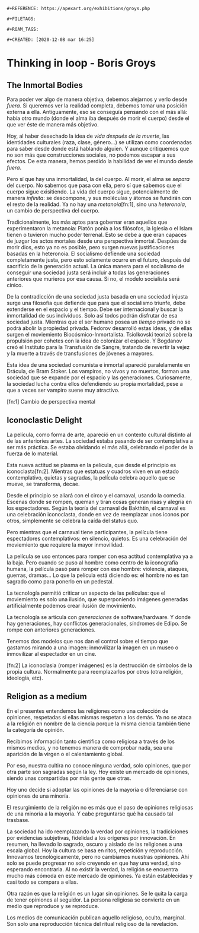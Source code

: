 ```{=org}
#+REFERENCE: https://apexart.org/exhibitions/groys.php
```
```{=org}
#+FILETAGS: 
```
```{=org}
#+ROAM_TAGS: 
```
```{=org}
#+CREATED: [2020-12-08 mar 16:25]
```
# Thinking in loop - Boris Groys

## The Inmortal Bodies

Para poder ver algo de manera objetiva, debemos alejarnos y verlo desde
*fuera*. Si queremos ver la realidad completa, debemos tomar una
posición externa a ella. Antiguamente, eso se conseguía pensando con el
más allá: había otro mundo (donde el alma iba después de morir el
cuerpo) desde el que ver éste de manera más objetivo.

Hoy, al haber desechado la idea de *vida después de la muerte*, las
identidades culturales (raza, clase, género...) se utilizan como
coordenadas para saber desde donde está hablando alguien. Y aunque
critiquemos que no son más que construcciones sociales, no podemos
escapar a sus efectos. De esta manera, hemos perdido la habilidad de ver
el mundo desde *fuera*.

Pero sí que hay una inmortalidad, la del cuerpo. Al morir, el alma se
*separa* del cuerpo. No sabemos que pasa con ella, pero sí que sabemos
que el cuerpo sigue exisitiendo. La vida del cuerpo sigue,
potencialmente de manera *infinita*: se descompone, y sus moléculas y
átomos se fundirán con el resto de la realidad. Ya no hay una
*metanoia*\[fn:1\], sino una *heteronoia*, un cambio de perspectiva del
cuerpo.

Tradicionalmente, los más aptos para gobernar eran aquellos que
experimentaron la metanoia: Platón ponía a los filósofos, la Iglesia o
el Islam tienen o tuvieron mucho poder terrenal. Esto se debe a que eran
capaces de juzgar los actos mortales desde una perspectiva inmortal.
Despúes de morir dios, esto ya no es posible, pero surgen nuevas
justificaciones basadas en la heteronoia. El socialismo defiende una
sociedad completamente justa, pero esto solamente ocurre en el futuro,
después del sacrificio de la generación actual. La única manera para el
socialismo de conseguir una sociedad justa será incluir a todas las
generaciones anteriores que murieros por esa causa. Si no, el modelo
socialista será cínico.

De la contradicción de una sociedad justa basada en una sociedad injusta
surge una filosofía que defiende que para que el socialismo triunfe,
debe extenderse en el espacio y el tiempo. Debe ser internacional y
buscar la inmortalidad de sus individuos. Solo así todos podrán
disfrutar de esa sociedad justa. Mientras que el ser humano posea un
*tiempo* privado no se podrá abolir la propiedad privada. Fedorov
desarrolló estas ideas, y de ellas surgen el moviemiento
Biocósmico-Inmortalista. Tsiolkovski teorizó sobre la propulsión por
cohetes con la idea de colonizar el espacio. Y Bogdanov creó el
Instituto para la Transfusión de Sangre, tratando de revertir la vejez y
la muerte a través de transfusiones de jóvenes a mayores.

Esta idea de una sociedad comunista e inmortal apareció paralelamente en
Drácula, de Bram Stoker. Los vampiros, no vivos y no muertos, forman una
sociedad que se expande por el espacio y las generaciones. Curiosamente,
la sociedad lucha contra ellos defendiendo su propia mortalidad, pese a
que a veces ser vampiro suene muy atractivo.

\[fn:1\] Cambio de perspectiva mental

## Iconoclastic Delight

La película, como forma de arte, apareció en un contexto cultural
distinto al de las anteriories artes. La sociedad estaba pasando de ser
contemplativa a ser más práctica. Se estaba olvidando el más allá,
celebrando el poder de la fuerza de lo material.

Esta nueva actitud se plasma en la película, que desde el principio es
iconoclasta\[fn:2\]. Mientras que estatuas y cuadros viven en un estado
contemplativo, quietas y sagradas, la película celebra aquello que se
mueve, se transforma, decae.

Desde el principio se aliará con el circo y el carnaval, usando la
comedia. Escenas donde se rompen, queman y tiran cosas generan risas y
alegría en los espectadores. Según la teoría del carnaval de Bakthtin,
el carnaval es una celebración iconoclasta, donde en vez de reemplazar
unos iconos por otros, simplemente se celebra la caída del status quo.

Pero mientras que el carnaval tiene participantes, la película tiene
espectadores contemplativos: en silencio, quietos. Es una celebración
del moviemiento que requiere la mayor inmovilidad.

La película se uso entonces para romper con esa actitud contemplativa ya
a la baja. Pero cuando se puso al hombre como centro de la iconografía
humana, la película pasó para romper con ese hombre: violencia, ataques,
guerras, dramas... Lo que la película está diciendo es: el hombre no es
tan sagrado como para ponerlo en un pedestal.

La tecnología permitió criticar un aspecto de las películas: que el
moviemiento es solo una ilusión, que superponiendo imágenes generadas
artificialmente podemos crear ilusión de movimiento.

La tecnología se articula con *generaciones* de software/hardware. Y
donde hay generaciones, hay conflictos generacionales, síndromes de
Edipo. Se rompe con anteriores generaciones.

Tenemos dos modelos que nos dan el control sobre el tiempo que gastamos
mirando a una imagen: inmovilizar la imagen en un museo o inmovilizar al
espectador en un cine.

\[fn:2\] La iconoclasia (romper imágenes) es la destrucción de símbolos
de la propia cultura. Normalmente para reemplazarlos por otros (otra
religión, ideología, etc).

## Religion as a medium

En el presentes entendemos las religiones como una colección de
opiniones, respetadas si ellas mismas respetan a los demás. Ya no se
ataca a la religión en nombre de la ciencia porque la misma ciencia
también tiene la categoría de opinión.

Recibimos información tanto científica como religiosa a través de los
mismos medios, y no tenemos manera de comprobar nada, sea una aparición
de la virgen o el calentamiento global.

Por eso, nuestra cultira no conoce ninguna verdad, solo opiniones, que
por otra parte son sagradas según la ley. Hoy existe un mercado de
opiniones, siendo unas compartidas por más gente que otras.

Hoy uno decide si adoptar las opiniones de la mayoría o diferenciarse
con opiniones de una minoría.

El resurgimiento de la religión no es más que el paso de opiniones
religiosas de una minoría a la mayoría. Y cabe preguntarse qué ha
causado tal trasbase.

La sociedad ha ido reemplazando la verdad por opiniones, la
tradiciciones por evidencias subjetivas, fidelidad a los orígenes por
innovación. En resumen, ha llevado lo sagrado, oscuro y aislado de las
religiones a una escala global. Hoy la cultura se basa en ritos,
repetición y reproducción. Innovamos tecnológicamente, pero no cambiamos
nuestras opiniones. Ahí solo se puede progresar no solo creyendo en que
hay una verdad, sino esperando encontrarla. Al no existir la verdad, la
religión se encuentra mucho más cómoda en este mercado de opiniones. Ya
están establecidas y casi todo se compara a ellas.

Otra razón es que la religión es un lugar sin opiniones. Se le quita la
carga de tener opiniones al seguidor. La persona religiosa se convierte
en un medio que reproduce y se reproduce.

Los medios de comunicación publican aquello religioso, oculto, marginal.
Son solo una reproducción técnica del ritual religioso de la revelación.
